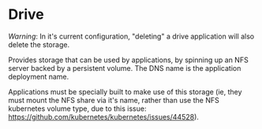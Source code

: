 # Drive

*Warning*: In it's current configuration, "deleting" a drive application will also delete the storage. 

Provides storage that can be used by applications, by spinning up an NFS server backed by a 
persistent volume. The DNS name is the application deployment name. 

Applications must be specially built to make use of this
storage (ie, they must mount the NFS share via it's name, rather than use the NFS kubernetes
volume type, due to this issue: https://github.com/kubernetes/kubernetes/issues/44528). 
